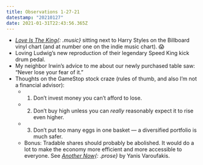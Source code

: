 ```yaml
---
title: Observations 1-27-21
datestamp: "20210127"
date: 2021-01-31T22:43:56.365Z
---
```

- *[Love Is The King](https://jefftweedy.bandcamp.com/album/love-is-the-king){: .music}* sitting next to Harry Styles on the Billboard vinyl chart (and at number one on the indie music chart). 😱
- Loving Ludwig’s new reproduction of their legendary Speed King kick drum pedal.
- My neighbor Irwin’s advice to me about our newly purchased table saw: “Never lose your fear of it.”
- Thoughts on the GameStop stock craze (rules of thumb, and also I’m not a financial advisor):
	- 1. Don’t invest money you can’t afford to lose.
	- 2. Don’t buy high unless you can *really* reasonably expect it to rise even higher.
	- 3. Don’t put too many eggs in one basket — a diversified portfolio is much safer.
	- Bonus: Tradable shares should probably be abolished. It would do a lot to make the economy more efficient and more accessible to everyone. See *[Another Now](https://blackwells.co.uk/bookshop/product/9781847925633?gC=098f6bcd4){: .prose}* by Yanis Varoufakis.